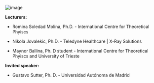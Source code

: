 ![image](https://github.com/user-attachments/assets/139a8777-9b6e-41df-a67c-dcf2a6cf18c5)


**Lecturers:**

- Romina Soledad Molina, Ph.D. - International Centre for Theoretical Phyiscs		

- Nikola Jovalekic, Ph.D. - Teledyne Healthcare | X-Ray Solutions 		

- Maynor Ballina, Ph. D student - International Centre for Theoretical Phyiscs and University of Trieste		

**Invited speaker:**

- Gustavo Sutter, Ph. D. - Universidad Autónoma de Madrid		
